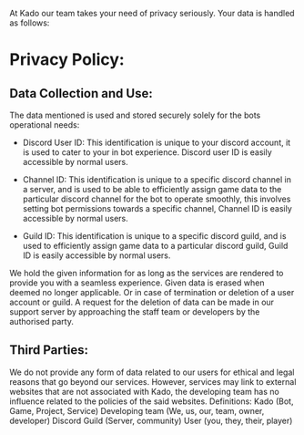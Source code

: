 At Kado our team takes your need of privacy seriously. Your data is handled as follows:

# Privacy Policy:

## Data Collection and Use:

The data mentioned is used and stored securely solely for the bots operational needs:

- Discord User ID: This identification is unique to your discord account, it is used to cater to your in bot experience. Discord user ID is easily accessible by normal users.

- Channel ID: This identification is unique to a specific discord channel in a server, and is used to be able to efficiently assign game data to the particular discord channel for the bot to operate smoothly, this involves setting bot permissions towards a specific channel, Channel ID is easily accessible by normal users.

- Guild ID: This identification is unique to a specific discord guild, and is used to efficiently assign game data to a particular discord guild, Guild ID is easily accessible by normal users.

We hold the given information for as long as the services are rendered to provide you with a seamless experience. Given data is erased when deemed no longer applicable. Or in case of termination or deletion of a user account or guild. A request for the deletion of data can be made in our support server by approaching the staff team or developers by the authorised party.

## Third Parties:

We do not provide any form of data related to our users for ethical and legal reasons that go beyond our services. However, services may link to external websites that are not associated with Kado, the developing team has no influence related to the policies of the said websites. 
Definitions:
Kado (Bot, Game, Project, Service)
Developing team (We, us, our, team, owner, developer)
Discord Guild (Server, community)
User (you, they, their, player)

